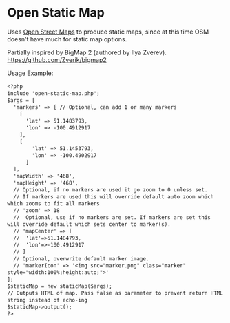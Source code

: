# Open Static Map

Uses [Open Street Maps](https://www.openstreetmap.org/) to produce static maps, since at this time OSM doesn't have much for static map options.

Partially inspired by BigMap 2 (authored by Ilya Zverev). https://github.com/Zverik/bigmap2

Usage Example:
    
    <?php
    include 'open-static-map.php';
    $args = [
      'markers' => [ // Optional, can add 1 or many markers
        [
          'lat' => 51.1483793,
          'lon' => -100.4912917
        ],
        [
	        'lat' => 51.1453793,
	        'lon' => -100.4902917
	      ]
      ],
      'mapWidth' => '468',
      'mapHeight' => '468',
      // Optional, if no markers are used it go zoom to 0 unless set.
      // If markers are used this will override default auto zoom which which zooms to fit all markers
      // 'zoom' => 18 
      //  Optional, use if no markers are set. If markers are set this will override default which sets center to marker(s).
      // 'mapCenter' => [
      //  'lat'=>51.1484793,
      //  'lon'=>-100.4912917
      // ]
      // Optional, overwrite default marker image.
      // 'markerIcon' => '<img src="marker.png" class="marker" style="width:100%;height:auto;">'
    ];
    $staticMap = new staticMap($args);
    // Outputs HTML of map. Pass false as parameter to prevent return HTML string instead of echo-ing
    $staticMap->output();
    ?>

